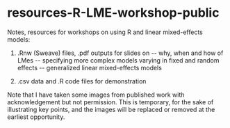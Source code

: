 # resources-R-LME-workshop-public

Notes, resources for workshops on using R and linear mixed-effects models:

1. .Rnw (Sweave) files, .pdf outputs for slides on 
-- why, when and how of LMes
-- specifying more complex models varying in fixed and random effects
-- generalized linear mixed-effects models

2. .csv data and .R code files for demonstration

Note that I have taken some images from published work with acknowledgement but not permission. This is temporary, for the sake of illustrating key points, and the images will be replaced or removed at the earliest opportunity.
